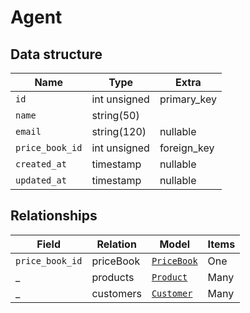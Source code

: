 # Agent

## Data structure

Name|Type|Extra
----|----|------
`id`|int unsigned|primary_key
`name`|string(50)
`email`|string(120)|nullable
`price_book_id`|int unsigned|foreign_key
`created_at`|timestamp|nullable
`updated_at`|timestamp|nullable

## Relationships

Field|Relation|Model|Items
----|----|------|-----
`price_book_id`|priceBook|[`PriceBook`](price-book.md)|One
_ |products|[`Product`](product)|Many
_ |customers|[`Customer`](customer)|Many
